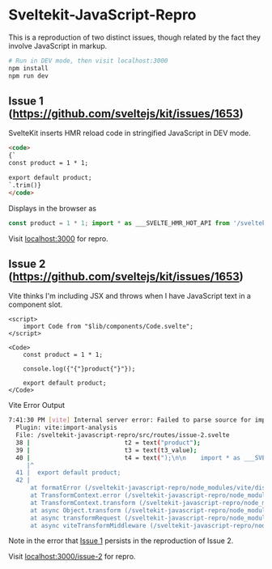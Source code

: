 # Sveltekit-JavaScript-Repro
This is a reproduction of two distinct issues, though related by the fact they involve JavaScript in markup.

```bash
# Run in DEV mode, then visit localhost:3000
npm install
npm run dev
```

## Issue 1 (https://github.com/sveltejs/kit/issues/1653)
SvelteKit inserts HMR reload code in stringified JavaScript in DEV mode.
```html
<code>
{`
const product = 1 * 1;

export default product;
`.trim()}
</code>
```
Displays in the browser as
```javascript
const product = 1 * 1; import * as ___SVELTE_HMR_HOT_API from '/sveltekit-javascript-repro/node_modules/svelte-hmr/runtime/hot-api-esm.js';import { adapter as ___SVELTE_HMR_HOT_API_PROXY_ADAPTER } from '/sveltekit-javascript-repro/node_modules/svelte-hmr/runtime/proxy-adapter-dom.js';if (import.meta && import.meta.hot) { if (false) import.meta.hot.accept(); product = ___SVELTE_HMR_HOT_API.applyHmr({ m: import.meta, id: "/sveltekit-javascript-repro/src/routes/index.svelte", hotOptions: {"preserveLocalState":false,"noPreserveStateKey":["@hmr:reset","@!hmr"],"preserveAllLocalStateKey":"@hmr:keep-all","preserveLocalStateKey":"@hmr:keep","noReload":false,"optimistic":true,"acceptNamedExports":true,"acceptAccessors":true,"injectCss":false,"cssEjectDelay":100,"native":false,"importAdapterName":"___SVELTE_HMR_HOT_API_PROXY_ADAPTER","noOverlay":true}, Component: product, ProxyAdapter: ___SVELTE_HMR_HOT_API_PROXY_ADAPTER, acceptable: true, preserveLocalState: false, emitCss: true, }); } export default product;
```
Visit [localhost:3000](localhost:3000) for repro.

## Issue 2 (https://github.com/sveltejs/kit/issues/1653)
Vite thinks I'm including JSX and throws when I have JavaScript text in a component slot.
```svelte
<script>
    import Code from "$lib/components/Code.svelte";
</script>

<Code>
    const product = 1 * 1;

    console.log({"{"}product{"}"});

    export default product;
</Code>
```

Vite Error Output
```bash
7:41:30 PM [vite] Internal server error: Failed to parse source for import analysis because the content contains invalid JS syntax. If you are using JSX, make sure to name the file with the .jsx or .tsx extension.
  Plugin: vite:import-analysis
  File: /sveltekit-javascript-repro/src/routes/issue-2.svelte
  38 |                          t2 = text("product");
  39 |                          t3 = text(t3_value);
  40 |                          t4 = text(");\n\n    import * as ___SVELTE_HMR_HOT_API from '/sveltekit-javascript-repro/node_modules/svelte-hmr/runtime/hot-api-esm.js';import { adapter as ___SVELTE_HMR_HOT_API_PROXY_ADAPTER } from '/sveltekit-javascript-repro/node_modules/svelte-hmr/runtime/proxy-adapter-dom.js';if (import.meta && import.meta.hot) { if (false) import.meta.hot.accept(); product = ___SVELTE_HMR_HOT_API.applyHmr({ m: import.meta, id: "/sveltekit-javascript-repro/src/routes/issue-2.svelte", hotOptions: {"preserveLocalState":false,"noPreserveStateKey":["@hmr:reset","@!hmr"],"preserveAllLocalStateKey":"@hmr:keep-all","preserveLocalStateKey":"@hmr:keep","noReload":false,"optimistic":true,"acceptNamedExports":true,"acceptAccessors":true,"injectCss":false,"cssEjectDelay":100,"native":false,"importAdapterName":"___SVELTE_HMR_HOT_API_PROXY_ADAPTER","noOverlay":true}, Component: product, ProxyAdapter: ___SVELTE_HMR_HOT_API_PROXY_ADAPTER, acceptable: true, preserveLocalState: false, emitCss: true, }); }
     |^
  41 |  export default product;
  42 |
      at formatError (/sveltekit-javascript-repro/node_modules/vite/dist/node/chunks/dep-cb562f8f.js:44553:46)
      at TransformContext.error (/sveltekit-javascript-repro/node_modules/vite/dist/node/chunks/dep-cb562f8f.js:44549:19)
      at TransformContext.transform (/sveltekit-javascript-repro/node_modules/vite/dist/node/chunks/dep-cb562f8f.js:69512:22)
      at async Object.transform (/sveltekit-javascript-repro/node_modules/vite/dist/node/chunks/dep-cb562f8f.js:44751:30)
      at async transformRequest (/sveltekit-javascript-repro/node_modules/vite/dist/node/chunks/dep-cb562f8f.js:59118:29)
      at async viteTransformMiddleware (/sveltekit-javascript-repro/node_modules/vite/dist/node/chunks/dep-cb562f8f.js:59256:32)
```

Note in the error that [Issue 1](issue-1) persists in the reproduction of Issue 2.

Visit [localhost:3000/issue-2](localhost:3000) for repro.

